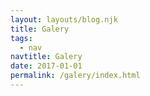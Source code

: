 ```yaml
---
layout: layouts/blog.njk
title: Galery
tags:
  - nav
navtitle: Galery
date: 2017-01-01
permalink: /galery/index.html
---
```

